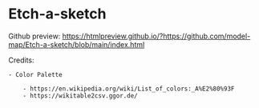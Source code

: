 # Etch-a-sketch

Github preview:
https://htmlpreview.github.io/?https://github.com/model-map/Etch-a-sketch/blob/main/index.html

Credits:

    - Color Palette

        - https://en.wikipedia.org/wiki/List_of_colors:_A%E2%80%93F
        - https://wikitable2csv.ggor.de/